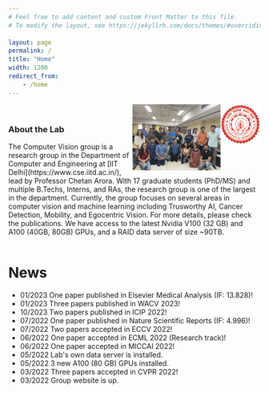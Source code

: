 ```yaml
---
# Feel free to add content and custom Front Matter to this file.
# To modify the layout, see https://jekyllrb.com/docs/themes/#overriding-theme-defaults

layout: page
permalink: /
title: "Home"
width: 1200
redirect_from:
    - /home
---
```


<img src="/assets/images/iitd-logo.png" width="80px" height="80px" style="float: right;">

<img src="/assets/images/vision-lab-group.png" width="35%" height="35%" style="border:0px solid white; float: right;" >
<br>


<h3> About the Lab</h3>
The Computer Vision group is a research group in the Department of Computer and Engineering at [IIT Delhi](https://www.cse.iitd.ac.in/), lead by Professor Chetan Arora. With 17 graduate students (PhD/MS) and multiple B.Techs, Interns, and RAs, the research group is one of the largest in the department.
Currently, the group focuses on several areas in computer vision and machine learning including Trusworthy AI, Cancer Detection, Mobility, and Egocentric Vision. For more details, please check the publications.
We have access to the latest Nvidia V100 (32 GB) and A100 (40GB, 80GB) GPUs, and a RAID data server of size ~90TB. 
<br>
<br>

# News
* 01/2023 One paper published in Elsevier Medical Analysis (IF: 13.828)!
* 01/2023 Three papers published in WACV 2023!
* 10/2023 Two papers published in ICIP 2022!
* 07/2022 One paper published in Nature Scientific Reports (IF: 4.996)!
* 07/2022 Two papers accepted in ECCV 2022!
* 06/2022 One paper accepted in ECML 2022 (Research track)!
* 06/2022 One paper accepted in MICCAI 2022!
* 05/2022 Lab's own data server is installed.
* 05/2022 3 new A100 (80 GB) GPUs installed.
* 03/2022 Three papers accepted in CVPR 2022!
* 03/2022 Group website is up.
